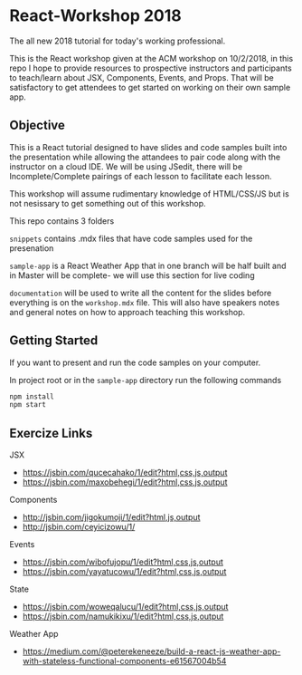 # React-Workshop 2018

The all new 2018 tutorial for today's working professional. 

This is the React workshop given at the ACM workshop on 10/2/2018, in this repo I hope to provide resources to prospective instructors and participants to teach/learn about JSX, Components, Events, and Props. That will be satisfactory to get attendees to get started on working on their own sample app.

## Objective

This is a React tutorial designed to have slides and code samples built into the presentation while allowing the attandees to pair code along with the instructor on a cloud IDE. We will be using JSedit, there will be Incomplete/Complete pairings of each lesson to facilitate each lesson.

This workshop will assume rudimentary knowledge of HTML/CSS/JS but is not nesissary to get something out of this workshop.

This repo contains 3 folders

`snippets` contains .mdx files that have code samples used for the presenation

`sample-app` is a React Weather App that in one branch will be half built and in Master will be complete- we will use this section  for live coding

`documentation` will be used to write all the content for the slides before everything is on the `workshop.mdx` file. This will also have speakers notes and general notes on how to approach teaching this workshop.

## Getting Started

If you want to present and run the code samples on your computer.

In project root or in the `sample-app` directory run the following commands

```bash
npm install
npm start
```

## Exercize Links

JSX
- https://jsbin.com/qucecahako/1/edit?html,css,js,output
- https://jsbin.com/maxobehegi/1/edit?html,css,js,output

Components
- http://jsbin.com/jigokumoji/1/edit?html,js,output
- http://jsbin.com/ceyicizowu/1/

Events

- https://jsbin.com/wibofujopu/1/edit?html,css,js,output
- https://jsbin.com/yayatucowu/1/edit?html,css,js,output

State

- https://jsbin.com/woweqalucu/1/edit?html,css,js,output
- https://jsbin.com/namukikixu/1/edit?html,css,js,output

Weather App

  - https://medium.com/@peterekeneeze/build-a-react-js-weather-app-with-stateless-functional-components-e61567004b54
